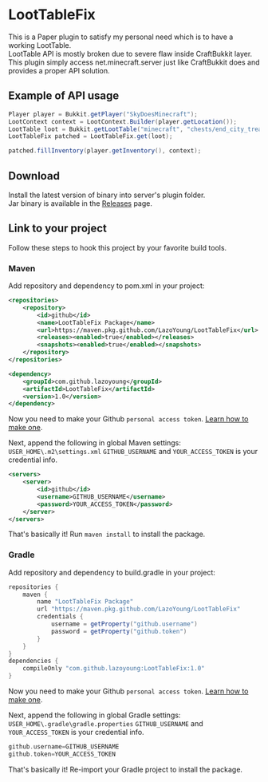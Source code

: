 # LootTableFix
This is a Paper plugin to satisfy my personal need which is to have a working LootTable.  
LootTable API is mostly broken due to severe flaw inside CraftBukkit layer.
This plugin simply access net.minecraft.server just like CraftBukkit does and provides a proper API solution.

## Example of API usage
```java
Player player = Bukkit.getPlayer("SkyDoesMinecraft");
LootContext context = LootContext.Builder(player.getLocation());
LootTable loot = Bukkit.getLootTable("minecraft", "chests/end_city_treasure");
LootTableFix patched = LootTableFix.get(loot);

patched.fillInventory(player.getInventory(), context);
```

## Download
Install the latest version of binary into server's plugin folder.  
Jar binary is available in the [Releases](https://github.com/LazoYoung/LootTableFix/releases) page.

## Link to your project
Follow these steps to hook this project by your favorite build tools.  

### Maven
Add repository and dependency to pom.xml in your project:
```xml
<repositories>
    <repository>
        <id>github</id>
        <name>LootTableFix Package</name>
        <url>https://maven.pkg.github.com/LazoYoung/LootTableFix</url>
        <releases><enabled>true</enabled></releases>
        <snapshots><enabled>true</enabled></snapshots>
    </repository>
</repositories>

<dependency>
    <groupId>com.github.lazoyoung</groupId>
    <artifactId>LootTableFix</artifactId>
    <version>1.0</version>
</dependency>
```
Now you need to make your Github `personal access token`.
[Learn how to make one](https://help.github.com/en/github/authenticating-to-github/creating-a-personal-access-token-for-the-command-line).

Next, append the following in global Maven settings: `USER_HOME\.m2\settings.xml`
`GITHUB_USERNAME` and `YOUR_ACCESS_TOKEN` is your credential info.
```xml
<servers>
    <server>
        <id>github</id>
        <username>GITHUB_USERNAME</username>
        <password>YOUR_ACCESS_TOKEN</password>
    </server>
</servers>
```
That's basically it! Run `maven install` to install the package.

### Gradle
Add repository and dependency to build.gradle in your project:
```groovy
repositories {
    maven {
        name "LootTableFix Package"
        url "https://maven.pkg.github.com/LazoYoung/LootTableFix"
        credentials {
            username = getProperty("github.username")
            password = getProperty("github.token")
        }
    }
}
dependencies {
    compileOnly "com.github.lazoyoung:LootTableFix:1.0"
}
```
Now you need to make your Github `personal access token`.
[Learn how to make one](https://help.github.com/en/github/authenticating-to-github/creating-a-personal-access-token-for-the-command-line).

Next, append the following in global Gradle settings: `USER_HOME\.gradle\gradle.properties`
`GITHUB_USERNAME` and `YOUR_ACCESS_TOKEN` is your credential info.
```groovy
github.username=GITHUB_USERNAME
github.token=YOUR_ACCESS_TOKEN
```
That's basically it! Re-import your Gradle project to install the package.

